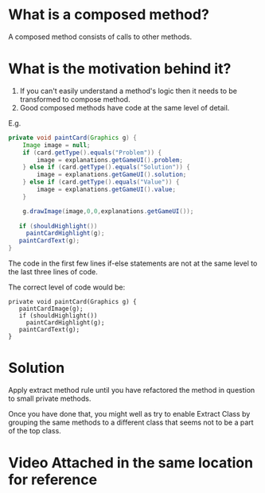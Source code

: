 # What is a composed method?
A composed method consists of calls to other methods.

# What is the motivation behind it?

1. If you can't easily understand a method's logic then it needs to be transformed to compose method.
2. Good composed methods have code at the same level of detail.

E.g.
```java
private void paintCard(Graphics g) {
	Image image = null;
	if (card.getType().equals("Problem")) {
		image = explanations.getGameUI().problem;
	} else if (card.getType().equals("Solution")) {
		image = explanations.getGameUI().solution;
	} else if (card.getType().equals("Value")) {
		image = explanations.getGameUI().value;
	}

	g.drawImage(image,0,0,explanations.getGameUI());
  
   if (shouldHighlight())
     paintCardHighlight(g);
   paintCardText(g);
}
```
The code in the first few lines if-else statements are not at the same level to the last three lines of code.

The correct level of code would be:

```
private void paintCard(Graphics g) {
   paintCardImage(g);
   if (shouldHighlight())
     paintCardHighlight(g);
   paintCardText(g);
}
```
# Solution

Apply extract method rule until you have refactored the method in question to small private methods.

Once you have done that, you might well as try to enable Extract Class by grouping the same methods to a different class that seems not to be a part of the top class.

# Video Attached in the same location for reference
